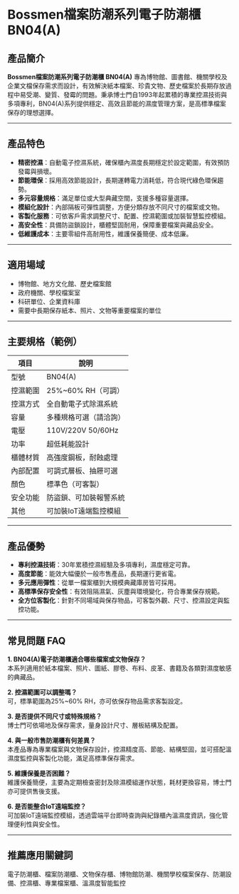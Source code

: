# Bossmen檔案防潮系列電子防潮櫃 BN04(A)

## 產品簡介

**Bossmen檔案防潮系列電子防潮櫃 BN04(A)** 專為博物館、圖書館、機關學校及企業文檔保存需求而設計，有效解決紙本檔案、珍貴文物、歷史檔案於長期存放過程中易受潮、變質、發霉的問題。秉承博士門自1993年起累積的專業控濕技術與多項專利，BN04(A)系列提供穩定、高效且節能的濕度管理方案，是高標準檔案保存的理想選擇。

---

## 產品特色

- **精密控濕**：自動電子控濕系統，確保櫃內濕度長期穩定於設定範圍，有效預防發霉與損壞。
- **節能環保**：採用高效節能設計，長期運轉電力消耗低，符合現代綠色環保趨勢。
- **多元容量規格**：滿足單位或大型典藏空間，支援多種容量選擇。
- **模組化設計**：內部隔板可彈性調整，方便分類存放不同尺寸的檔案或文物。
- **客製化服務**：可依客戶需求調整尺寸、配置、控濕範圍或加裝智慧監控模組。
- **高安全性**：具備防盜鎖設計，櫃體堅固耐用，保障重要檔案與藏品安全。
- **低維護成本**：主要零組件高耐用性，維護保養簡便、成本低廉。

---

## 適用場域

- 博物館、地方文化館、歷史檔案館
- 政府機關、學校檔案室
- 科研單位、企業資料庫
- 需要中長期保存紙本、照片、文物等重要檔案的單位

---

## 主要規格（範例）

| 項目           | 說明                      |
|----------------|--------------------------|
| 型號           | BN04(A)                  |
| 控濕範圍       | 25%~60% RH（可調）      |
| 控濕方式       | 全自動電子式除濕系統      |
| 容量           | 多種規格可選（請洽詢）   |
| 電壓           | 110V/220V 50/60Hz        |
| 功率           | 超低耗能設計             |
| 櫃體材質       | 高強度鋼板，耐蝕處理      |
| 內部配置       | 可調式層板、抽屜可選      |
| 顏色           | 標準色（可客製）          |
| 安全功能       | 防盜鎖、可加裝報警系統    |
| 其他           | 可加裝IoT遠端監控模組    |

---

## 產品優勢

- **專利控濕技術**：30年累積控濕經驗及多項專利，濕度穩定可靠。
- **高度節能**：能效大幅優於一般市售產品，長期運行更省電。
- **多元應用彈性**：從單一檔案櫃到大規模典藏庫房皆可採用。
- **高標準保存安全性**：有效阻隔濕氣、灰塵與環境變化，符合專業保存規範。
- **全方位客製化**：針對不同場域與保存物品，可客製外觀、尺寸、控濕設定與監控功能。

---

## 常見問題 FAQ

**1. BN04(A)電子防潮櫃適合哪些檔案或文物保存？**  
本系列適用於紙本檔案、照片、圖紙、膠卷、布料、皮革、書籍及各類對濕度敏感的典藏品。

**2. 控濕範圍可以調整嗎？**  
可，標準範圍為25%~60% RH，亦可依保存物品需求客製設定。

**3. 是否提供不同尺寸或特殊規格？**  
博士門可依場地及保存需求，量身設計尺寸、層板結構及配置。

**4. 與一般市售防潮櫃有何差異？**  
本產品專為專業檔案與文物保存設計，控濕精度高、節能、結構堅固，並可搭配溫濕度監控與客製化功能，滿足高標準保存需求。

**5. 維護保養是否困難？**  
維護保養簡便，主要為定期檢查密封及除濕模組運作狀態，耗材更換容易，博士門亦可提供售後支援。

**6. 是否能整合IoT遠端監控？**  
可加裝IoT遠端監控模組，透過雲端平台即時查詢與紀錄櫃內溫濕度資訊，強化管理便利性與安全性。

---

## 推薦應用關鍵詞

電子防潮櫃、檔案防潮櫃、文物保存櫃、博物館防潮、機關學校檔案保存、防潮設備、控濕櫃、專業檔案櫃、溫濕度智能監控